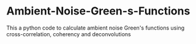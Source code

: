 # Ambient-Noise-Green-s-Functions
This a python code to calculate ambient noise Green's functions using cross-correlation, coherency and deconvolutions
